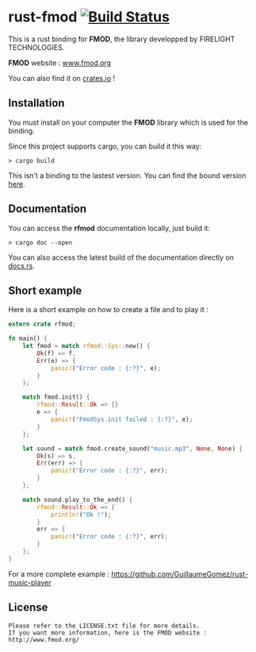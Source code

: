rust-fmod [![Build Status](https://api.travis-ci.org/GuillaumeGomez/rust-fmod.png?branch=master)](https://travis-ci.org/GuillaumeGomez/rust-fmod)
=========

This is a rust binding for __FMOD__, the library developped by FIRELIGHT TECHNOLOGIES.

__FMOD__ website : www.fmod.org

You can also find it on [crates.io](https://crates.io/crates/fmod) !

## Installation

You must install on your computer the __FMOD__ library which is used for the binding.

Since this project supports cargo, you can build it this way:

```Shell
> cargo build
```

This isn't a binding to the lastest version. You can find the bound version [here](http://www.guillaume-gomez.fr/fmodapi44439linux.tar.gz).

## Documentation

You can access the __rfmod__ documentation locally, just build it:

```Shell
> cargo doc --open
```

You can also access the latest build of the documentation directly on [docs.rs](https://docs.rs/fmod/0.10.1/rfmod/).

## Short example

Here is a short example on how to create a file and to play it :

```Rust
extern crate rfmod;

fn main() {
    let fmod = match rfmod::Sys::new() {
        Ok(f) => f,
        Err(e) => {
            panic!("Error code : {:?}", e);
        }
    };

    match fmod.init() {
        rfmod::Result::Ok => {}
        e => {
            panic!("FmodSys.init failed : {:?}", e);
        }
    };

    let sound = match fmod.create_sound("music.mp3", None, None) {
        Ok(s) => s,
        Err(err) => {
            panic!("Error code : {:?}", err);
        }
    };

    match sound.play_to_the_end() {
        rfmod::Result::Ok => {
            println!("Ok !");
        }
        err => {
            panic!("Error code : {:?}", err);
        }
    };
}
```

For a more complete example : https://github.com/GuillaumeGomez/rust-music-player

## License

    Please refer to the LICENSE.txt file for more details.
    If you want more information, here is the FMOD website : http://www.fmod.org/
